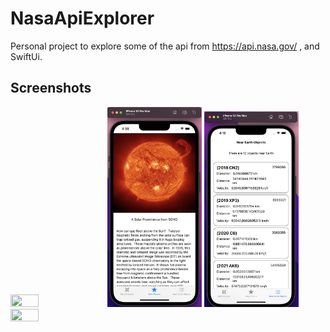 # NasaApiExplorer
Personal project to explore some of the api from https://api.nasa.gov/ , and SwiftUi. 

## Screenshots

<p>
  <img src="Screenshots/drawer.png" width="30%" height="30%" >
  <img src="Screenshots/daily_picture.png" width="30%" height="30%" >
  <img src="Screenshots/near_earth_objects.png" width="30%" height="30%" >
  <img src="Screenshots/mars_picture.png" width="30%" height="30%" >
</p>
